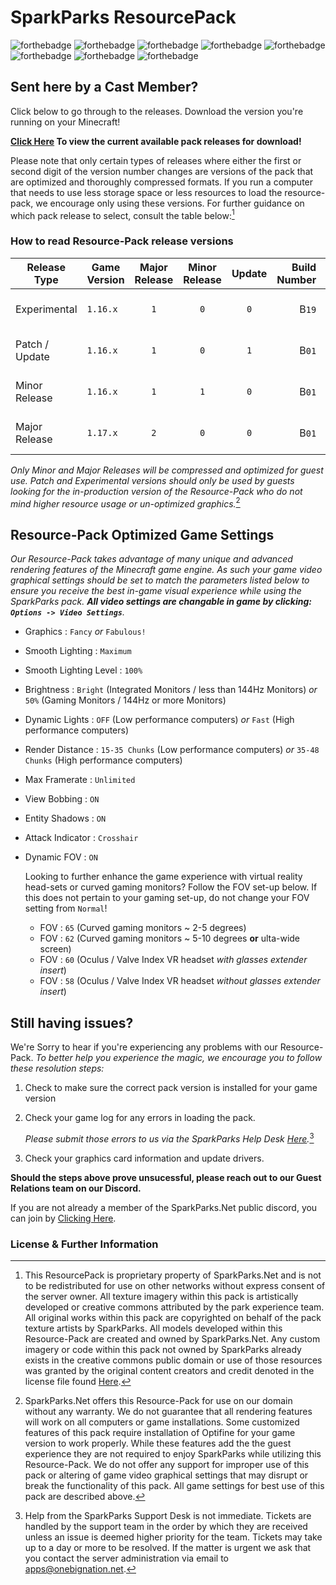 # SparkParks ResourcePack
![forthebadge](https://forthebadge.com/images/badges/powered-by-overtime.svg)    ![forthebadge](https://forthebadge.com/images/badges/built-with-love.svg)    ![forthebadge](https://forthebadge.com/images/badges/not-a-bug-a-feature.svg)    ![forthebadge](https://forthebadge.com/images/badges/powered-by-black-magic.svg)    ![forthebadge](https://forthebadge.com/images/badges/contains-cat-gifs.svg)    ![forthebadge](https://forthebadge.com/images/badges/uses-git.svg)    ![forthebadge](https://forthebadge.com/images/badges/for-you.svg)    ![forthebadge](https://forthebadge.com/images/badges/certified-steve-bruhle.svg)
## Sent here by a Cast Member?
Click below to go through to the releases. Download the version you're running on your Minecraft!

**[Click Here](https://www.github.com/OneBigNation-Networks/SparkParks-ResourcePack/releases) To view the current available pack releases for download!**

Please note that only certain types of releases where either the first or second digit of the version number changes are versions of the pack that are optimized and thoroughly compressed formats. If you run a computer that needs to use less storage space or less resources to load the resource-pack, we encourage only using these versions. For further guidance on which pack release to select, consult the table below:[^1]

### How to read Resource-Pack release versions
Release Type | Game Version | Major Release | Minor Release | Update | Build Number | *Example Format*
------------ | ------------ | :-------------: | :-------------: | :------: | ------------: | --------------- |
Experimental | `1.16.x` | `1` | `0` | `0` | B`19` | *SparkParks RP 1.16.x 1.0.0 **B19***
Patch / Update | `1.16.x` | `1` | `0` | `1` | B`01` | *SparkParks RP 1.16.x 1.0.**1** B01*
Minor Release | `1.16.x` | `1` | `1` | `0` | B`01` | *SparkParks RP 1.16.x 1.**1**.0 B01*
Major Release | `1.17.x` | `2` | `0` | `0` | B`01` | *SparkParks RP 1.16.x **2**.0.0 B01*

*Only Minor and Major Releases will be compressed and optimized for guest use. Patch and Experimental versions should only be used by guests looking for the in-production version of the Resource-Pack who do not mind higher resource usage or un-optimized graphics.*[^2]

## Resource-Pack Optimized Game Settings
*Our Resource-Pack takes advantage of many unique and advanced rendering features of the Minecraft game engine. As such your game video graphical settings should be set to match the parameters listed below to ensure you receive the best in-game visual experience while using the SparkParks pack.
**All video settings are changable in game by clicking: `Options -> Video Settings`**.*
+ Graphics : `Fancy` *or* `Fabulous!`
+ Smooth Lighting : `Maximum`
+ Smooth Lighting Level : `100%`
+ Brightness : `Bright` (Integrated Monitors / less than 144Hz Monitors) *or* `50%` (Gaming Monitors / 144Hz or more Monitors)
+ Dynamic Lights : `OFF` (Low performance computers) *or* `Fast` (High performance computers)
+ Render Distance : `15-35 Chunks` (Low performance computers) *or* `35-48 Chunks` (High performance computers)
+ Max Framerate : `Unlimited`
+ View Bobbing : `ON`
+ Entity Shadows : `ON`
+ Attack Indicator : `Crosshair`
+ Dynamic FOV : `ON`
   
   Looking to further enhance the game experience with virtual reality head-sets or curved gaming monitors?  Follow the FOV set-up below. If this does not pertain to your gaming set-up, do not change your FOV setting from `Normal`!
   + FOV : `65` (Curved gaming monitors ~ 2-5 degrees)
   + FOV : `62` (Curved gaming monitors ~ 5-10 degrees **or** ulta-wide screen)
   + FOV : `60` (Oculus / Valve Index VR headset *with glasses extender insert*)
   + FOV : `58` (Oculus / Valve Index VR headset *without glasses extender insert*)

## Still having issues?
We're Sorry to hear if you're experiencing any problems with our Resource-Pack.
*To better help you experience the magic, we encourage you to follow these resolution steps:*

1. Check to make sure the correct pack version is installed for your game version
2. Check your game log for any errors in loading the pack.

   *Please submit those errors to us via the SparkParks Help Desk [Here](https://support.onebignation.net/desk).*[^3]
3. Check your graphics card information and update drivers.

**Should the steps above prove unsucessful, please reach out to our Guest Relations team on our Discord.**

If you are not already a member of the SparkParks.Net public discord, you can join by [Clicking Here](https://discord.gg/GstPdt8).

### License & Further Information
[^1]: This ResourcePack is proprietary property of SparkParks.Net and is not to be redistributed for use on other networks without express consent of the server owner. All texture imagery within this pack is artistically developed or creative commons attributed by the park experience team. All original works within this pack are copyrighted on behalf of the pack texture artists by SparkParks. All models developed within this Resource-Pack are created and owned by SparkParks.Net.
Any custom imagery or code within this pack not owned by SparkParks already exists in the creative commons public domain or use of those resources was granted by the original content creators and credit denoted in the license file found [Here](https://www.github.com/OneBigNation-Networks/SparkParks-ResourcePack/license).
[^2]: SparkParks.Net offers this Resource-Pack for use on our domain without any warranty. We do not guarantee that all rendering features will work on all computers or game installations.  Some customized features of this pack require installation of Optifine for your game version to work properly. While these features add the the guest experience they are not required to enjoy SparkParks while utilizing this Resource-Pack. We do not offer any support for improper use of this pack or altering of game video graphical settings that may disrupt or break the functionality of this pack. All game settings for best use of this pack are described above.
[^3]: Help from the SparkParks Support Desk is not immediate. Tickets are handled by the support team in the order by which they are received unless an issue is deemed higher priority for the team. Tickets may take up to a day or more to be resolved. If the matter is urgent we ask that you contact the server administration via email to apps@onebignation.net.
